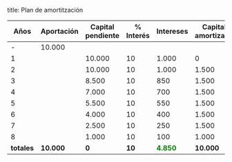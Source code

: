 title: Plan de amortitzación

Años       | Aportación | Capital pendiente | % Interés | Intereses | Capital amortizado | Cobros | Capital pendiente
---------- | --------- | --------------- | --------- | ---------- | ------------- | --------- | ---------------
-          | 10.000    |                 |           |            |               |           |
1          |           | 10.000	         | 10        | 1.000      | 0             | 1.000     | 10.000
2          |           | 10.000          | 10        | 1.000      | 1.500         | 2.500     | 8.500
3          |           | 8.500           | 10        | 850        | 1.500         | 2.350     | 7.000
4          |           | 7.000           | 10        | 700        | 1.500         | 2.200     | 5.500
5          |           | 5.500	         | 10        | 550        | 1.500         | 2.050     | 4.000
6          |           | 4.000           | 10        | 400        | 1.500         | 1.900     | 2.500
7          |           | 2.500           | 10        | 250        | 1.500         | 1.750     | 1000
8          |           | 1.000	         | 10        | 100        | 1.000         | 1.100     | 0
**totales** |  **10.000**  | **0** | **10** | <strong style="color: green;">4.850</strong> | **10.000** | <strong style="color: green;">14.850</strong> | **0**